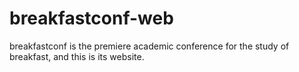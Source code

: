 # breakfastconf-web
breakfastconf is the premiere academic conference for the study of breakfast, and this is its website.
